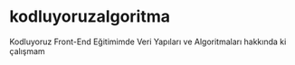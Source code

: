 # kodluyoruzalgoritma
Kodluyoruz Front-End Eğitimimde Veri Yapıları ve  Algoritmaları hakkında ki çalışmam
